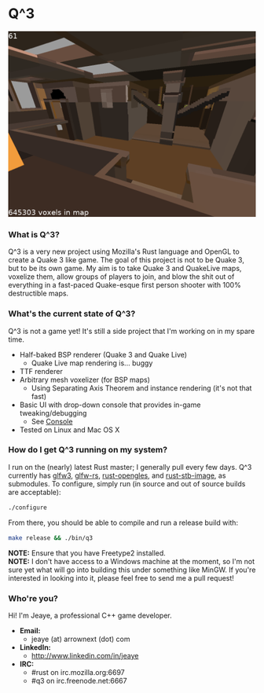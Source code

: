 Q^3
===
![Screenshot](pics/012_1_no_wire.png)

### What is Q^3?
Q^3 is a very new project using Mozilla's Rust language and OpenGL to create a Quake 3 like game.
The goal of this project is not to be Quake 3, but to be its own game. My aim is to take Quake 3 and QuakeLive maps, voxelize them, allow groups of players to join, and blow the shit out of everything in a fast-paced Quake-esque first person shooter with 100% destructible maps.

### What's the current state of Q^3?
Q^3 is not a game yet! It's still a side project that I'm working on in my spare time.  
* Half-baked BSP renderer (Quake 3 and Quake Live)
  * Quake Live map rendering is... buggy
* TTF renderer
* Arbitrary mesh voxelizer (for BSP maps)
  * Using Separating Axis Theorem and instance rendering (it's not that fast)
* Basic UI with drop-down console that provides in-game tweaking/debugging
  * See [Console](https://github.com/Jeaye/q3/wiki/Console)
* Tested on Linux and Mac OS X

### How do I get Q^3 running on my system?
I run on the (nearly) latest Rust master; I generally pull every few days. Q^3 currently has 
[glfw3](https://github.com/glfw/glfw), 
[glfw-rs](https://github.com/Jeaye/glfw-rs), 
[rust-opengles](https://github.com/Jeaye/rust-opengles), and 
[rust-stb-image](https://github.com/mozilla-servo/rust-stb-image), 
as submodules. To configure, simply run (in source and out of source builds are acceptable):  
```bash
./configure
```
From there, you should be able to compile and run a release build with:  
```bash
make release && ./bin/q3
```
**NOTE:** Ensure that you have Freetype2 installed.  
**NOTE:** I don't have access to a Windows machine at the moment, so I'm not sure yet what will go into building 
this under something like MinGW. If you're interested in looking into it, please feel free to send me a pull
request!


### Who're you?
Hi! I'm Jeaye, a professional C++ game developer.  
* **Email:**
  * jeaye (at) arrownext (dot) com  
* **LinkedIn:**
  * http://www.linkedin.com/in/jeaye  
* **IRC:**
  * #rust on irc.mozilla.org:6697 
  * #q3 on irc.freenode.net:6667 

